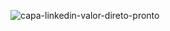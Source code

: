 ![capa-linkedin-valor-direto-pronto](https://github.com/user-attachments/assets/1a8941df-cc14-4779-9ca1-c51026500d1f)

